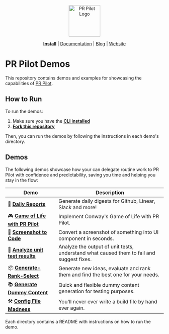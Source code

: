 <div align="center">
<img src="https://avatars.githubusercontent.com/ml/17635?s=140&v=" width="100" alt="PR Pilot Logo">
</div>

<p align="center">
  <a href="https://github.com/apps/pr-pilot-ai/installations/new"><b>Install</b></a> |
  <a href="https://docs.pr-pilot.ai">Documentation</a> | 
  <a href="https://www.pr-pilot.ai/blog">Blog</a> | 
  <a href="https://www.pr-pilot.ai">Website</a>
</p>

# PR Pilot Demos

This repository contains demos and examples for showcasing the capabilities of [PR Pilot](https://docs.pr-pilot.ai/user_guide.html).

## How to Run

To run the demos:
1. Make sure you have the **[CLI installed](https://github.com/PR-Pilot-AI/pr-pilot-cli)**
2. **[Fork this repository](https://github.com/PR-Pilot-AI/demo/fork)**

Then, you can run the demos by following the instructions in each demo's directory.

## Demos

The following demos showcase how your can delegate routine work to PR Pilot with confidence and predictability,
saving you time and helping you stay in the flow:

| Demo                                                     | Description                                                                              |
|----------------------------------------------------------|------------------------------------------------------------------------------------------|
| 📝 **[Daily Reports](daily-report)**                     | Generate daily digests for Github, Linear, Slack and more!                               |
| 🎮 **[Game of Life with PR Pilot](game-of-life)**        | Implement Conway's Game of Life with PR Pilot.                                           |
| 📸 **[Screenshot to Code](screenshot-to-code)**          | Convert a screenshot of something into UI component in seconds.                          |
| 🧪 **[Analyze unit test results](analyze-test-results)** | Analyze the output of unit tests, understand what caused them to fail and suggest fixes. |
| 📦 **[Generate-Rank-Select](generate-rank-select)**      | Generate new ideas, evaluate and rank them and find the best one for your needs.         |
| 📚 **[Generate Dummy Content](generate-dummy-content)**  | Quick and flexible dummy content generation for testing purposes.                        |
| 🛠 **[Config File Madness](config-file-madness)**        | You'll never ever write a build file by hand ever again.                                 |

Each directory contains a README with instructions on how to run the demo.